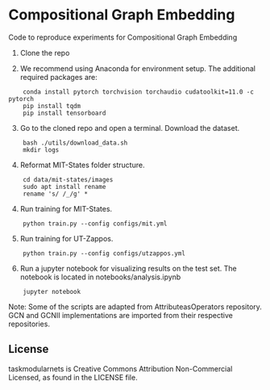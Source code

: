 # Compositional Graph Embedding
Code to reproduce experiments for Compositional Graph Embedding

1. Clone the repo

2. We recommend using Anaconda for environment setup. The additional required packages are:
```
    conda install pytorch torchvision torchaudio cudatoolkit=11.0 -c pytorch
    pip install tqdm
    pip install tensorboard
```

3. Go to the cloned repo and open a terminal. Download the dataset.
```
    bash ./utils/download_data.sh
    mkdir logs
```

4. Reformat MIT-States folder structure.
```
    cd data/mit-states/images
    sudo apt install rename
    rename 's/ /_/g' *
```
    
4. Run training for MIT-States.
```
    python train.py --config configs/mit.yml
```

5. Run training for UT-Zappos.
```
    python train.py --config configs/utzappos.yml
```

6. Run a jupyter notebook for visualizing results on the test set. The notebook is located in notebooks/analysis.ipynb
```
    jupyter notebook
```

Note: Some of the scripts are adapted from AttributeasOperators repository. GCN and GCNII implementations are imported from their respective repositories.

## License
taskmodularnets is Creative Commons Attribution Non-Commercial Licensed, as found in the LICENSE file.
